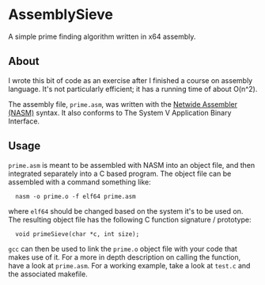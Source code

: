 # AssemblySieve
A simple prime finding algorithm written in x64 assembly.

## About
I wrote this bit of code as an exercise after I finished a course on assembly language.
It's not particularly efficient; it has a running time of about O(n^2). 

The assembly file, `prime.asm`, was written with the [Netwide Assembler (NASM)](http://www.nasm.us) syntax.
It also conforms to The System V Application Binary Interface. 

## Usage
`prime.asm` is meant to be assembled with NASM into an object file, and then integrated separately into a C based program. The object file can be assembled with a command something like:
```
  nasm -o prime.o -f elf64 prime.asm
```
where `elf64` should be changed based on the system it's to be used on. 
The resulting object file has the following C function signature / prototype:
```
  void primeSieve(char *c, int size);
```
`gcc` can then be used to link the `prime.o` object file with your code that makes use of it. For a more in depth description on calling the function, have a look at `prime.asm`. For a working example, take a look at `test.c` and the associated makefile.
